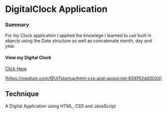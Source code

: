 # DigitalClock Application

### Summary
For my Clock application I applied the knowlege I learned to use built in objects using the Date structure as well as concatenate month, day and year. 

#### View my Digital Clock
[Click Here](https://graceec.github.io/DigitalClock/)

[https://medium.com/@UITstartup/html-css-and-javascript-659752dd302d]

## Technique
A Digital Application using HTML, CSS and JavaScript
